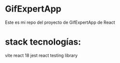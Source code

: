 # GifExpertApp
Este es mi repo del proyecto de GifExpertApp de React

# stack tecnologías:
vite
react 18
jest
react testing library